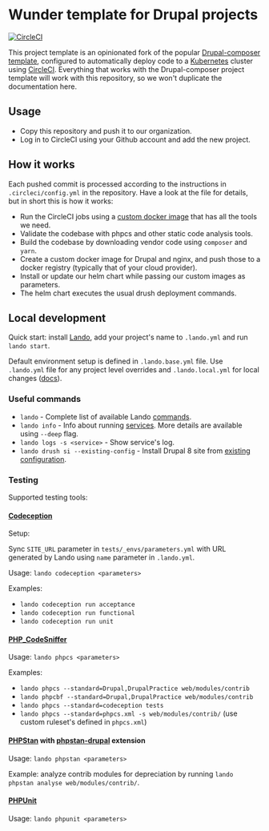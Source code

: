 # Wunder template for Drupal projects

[![CircleCI](https://circleci.com/gh/wunderio/drupal-project/tree/master.svg?style=svg)](https://circleci.com/gh/wunderio/drupal-project/tree/master)

This project template is an opinionated fork of the popular [Drupal-composer template](https://github.com/drupal-composer/drupal-project), configured to automatically deploy code to a [Kubernetes](https://kubernetes.io/) cluster using [CircleCI](https://circleci.com/). Everything that works with the Drupal-composer project template will work with this repository, so we won't duplicate the documentation here.

## Usage

- Copy this repository and push it to our organization.
- Log in to CircleCI using your Github account and add the new project.

## How it works

Each pushed commit is processed according to the instructions in `.circleci/config.yml` in the repository.
Have a look at the file for details, but in short this is how it works:

- Run the CircleCI jobs using a [custom docker image](https://github.com/wunderio/circleci-builder) that has all the tools we need.  
- Validate the codebase with phpcs and other static code analysis tools.
- Build the codebase by downloading vendor code using `composer` and `yarn`.
- Create a custom docker image for Drupal and nginx, and push those to a docker registry (typically that of your cloud provider).
- Install or update our helm chart while passing our custom images as parameters.
- The helm chart executes the usual drush deployment commands.

## Local development

Quick start: install [Lando](https://docs.devwithlando.io/), add your project's name to `.lando.yml` and run `lando start`.

Default environment setup is defined in `.lando.base.yml` file. Use `.lando.yml` file for any project level overrides and `.lando.local.yml` for local changes ([docs](https://docs.devwithlando.io/config/lando.html)).

### Useful commands

- `lando` - Complete list of available Lando [commands](https://docs.devwithlando.io/cli/usage.html).
- `lando info` - Info about running [services](https://docs.devwithlando.io/config/services.html). More details are available using `--deep` flag.
- `lando logs -s <service>` - Show service's log.
- `lando drush si --existing-config` - Install Drupal 8 site from [existing configuration](https://www.drupal.org/node/2897299).

### Testing

Supported testing tools:

#### [Codeception](https://github.com/Codeception/Codeception)

Setup:

Sync `SITE_URL` parameter in `tests/_envs/parameters.yml`
with URL generated by Lando using `name` parameter in `.lando.yml`.

Usage: `lando codeception <parameters>`

Examples:

- `lando codeception run acceptance`
- `lando codeception run functional`
- `lando codeception run unit`

#### [PHP_CodeSniffer](https://github.com/squizlabs/PHP_CodeSniffer)

Usage: `lando phpcs <parameters>`

Examples:

- `lando phpcs --standard=Drupal,DrupalPractice web/modules/contrib`
- `lando phpcbf --standard=Drupal,DrupalPractice web/modules/contrib`
- `lando phpcs --standard=codeception tests`
- `lando phpcs --standard=phpcs.xml -s web/modules/contrib/` (use custom ruleset's defined in `phpcs.xml`)

#### [PHPStan](https://github.com/phpstan/phpstan) with [phpstan-drupal](https://github.com/mglaman/phpstan-drupal) extension

Usage: `lando phpstan <parameters>`

Example: analyze contrib modules for depreciation by running `lando phpstan analyse web/modules/contrib/`.

#### [PHPUnit](https://github.com/sebastianbergmann/phpunit/)

Usage: `lando phpunit <parameters>`
